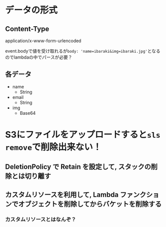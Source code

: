 # データの形式

## Content-Type

application/x-www-form-urlencoded

event.bodyで値を受け取れるが`body: 'name=ibaraki&img=ibaraki.jpg'`となるのでlambdaの中でパースが必要？

## 各データ

- name
  - String
- email
  - String
- img
  - Base64

# S3にファイルをアップロードすると`sls remove`で削除出来ない！

## DeletionPolicy で Retain を設定して, スタックの削除とは切り離す
## カスタムリソースを利用して, Lambda ファンクションでオブジェクトを削除してからバケットを削除する

### カスタムリソースとはなんぞ？



